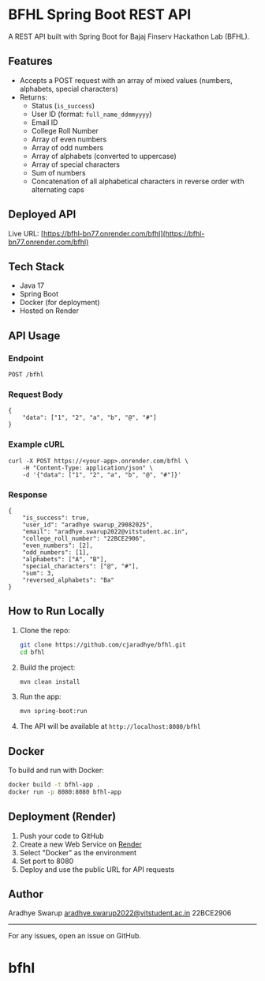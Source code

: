 # BFHL Spring Boot REST API

A REST API built with Spring Boot for Bajaj Finserv Hackathon Lab (BFHL).

## Features
- Accepts a POST request with an array of mixed values (numbers, alphabets, special characters)
- Returns:
	- Status (`is_success`)
	- User ID (format: `full_name_ddmmyyyy`)
	- Email ID
	- College Roll Number
	- Array of even numbers
	- Array of odd numbers
	- Array of alphabets (converted to uppercase)
	- Array of special characters
	- Sum of numbers
	- Concatenation of all alphabetical characters in reverse order with alternating caps


## Deployed API
Live URL: [https://bfhl-bn77.onrender.com/bfhl](https://bfhl-bn77.onrender.com/bfhl)

## Tech Stack
- Java 17
- Spring Boot
- Docker (for deployment)
- Hosted on Render

## API Usage
### Endpoint
`POST /bfhl`

### Request Body
```
{
	"data": ["1", "2", "a", "b", "@", "#"]
}
```

### Example cURL
```
curl -X POST https://<your-app>.onrender.com/bfhl \
	-H "Content-Type: application/json" \
	-d '{"data": ["1", "2", "a", "b", "@", "#"]}'
```

### Response
```
{
	"is_success": true,
	"user_id": "aradhye swarup_29082025",
	"email": "aradhye.swarup2022@vitstudent.ac.in",
	"college_roll_number": "22BCE2906",
	"even_numbers": [2],
	"odd_numbers": [1],
	"alphabets": ["A", "B"],
	"special_characters": ["@", "#"],
	"sum": 3,
	"reversed_alphabets": "Ba"
}
```

## How to Run Locally
1. Clone the repo:
	 ```sh
	 git clone https://github.com/cjaradhye/bfhl.git
	 cd bfhl
	 ```
2. Build the project:
	 ```sh
	 mvn clean install
	 ```
3. Run the app:
	 ```sh
	 mvn spring-boot:run
	 ```
4. The API will be available at `http://localhost:8080/bfhl`

## Docker
To build and run with Docker:
```sh
docker build -t bfhl-app .
docker run -p 8080:8080 bfhl-app
```

## Deployment (Render)
1. Push your code to GitHub
2. Create a new Web Service on [Render](https://render.com)
3. Select "Docker" as the environment
4. Set port to 8080
5. Deploy and use the public URL for API requests

## Author
Aradhye Swarup
aradhye.swarup2022@vitstudent.ac.in
22BCE2906

---
For any issues, open an issue on GitHub.
# bfhl
